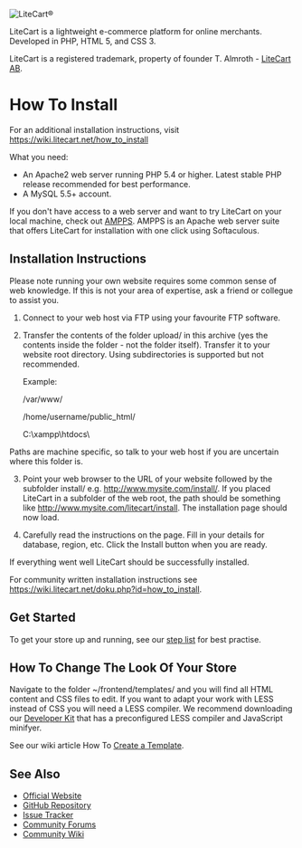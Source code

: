 ![LiteCart®](https://www.litecart.net/images/logotype.svg "LiteCart®")

LiteCart is a lightweight e-commerce platform for online merchants. Developed in PHP, HTML 5, and CSS 3.

LiteCart is a registered trademark, property of founder T. Almroth - [LiteCart AB](http://www.litecart.net/).


# How To Install

For an additional installation instructions, visit https://wiki.litecart.net/how_to_install

What you need:

* An Apache2 web server running PHP 5.4 or higher. Latest stable PHP release recommended for best performance.
* A MySQL 5.5+ account.

If you don't have access to a web server and want to try LiteCart on your local machine, check out [AMPPS](http://www.ampps.com/). AMPPS is an Apache web server suite that offers LiteCart for installation with one click using Softaculous.


## Installation Instructions

Please note running your own website requires some common sense of web knowledge. If this is not your area of expertise, ask a friend or collegue to assist you.

1. Connect to your web host via FTP using your favourite FTP software.

2. Transfer the contents of the folder upload/ in this archive (yes the contents inside the folder - not the folder itself). Transfer it to your website root directory. Using subdirectories is supported but not recommended.

    Example:

    /var/www/

    /home/username/public_html/

    C:\xampp\htdocs\

Paths are machine specific, so talk to your web host if you are uncertain where this folder is.

3. Point your web browser to the URL of your website followed by the subfolder install/ e.g. http://www.mysite.com/install/. If you placed LiteCart in a subfolder of the web root, the path should be something like http://www.mysite.com/litecart/install. The installation page should now load.

4. Carefully read the instructions on the page. Fill in your details for database, region, etc. Click the Install button when you are ready.

If everything went well LiteCart should be successfully installed.

For community written installation instructions see https://wiki.litecart.net/doku.php?id=how_to_install.


## Get Started

To get your store up and running, see our [step list](https://wiki.litecart.net/doku.php?id=get_started) for best practise.


## How To Change The Look Of Your Store

Navigate to the folder ~/frontend/templates/ and you will find all HTML content and CSS files to edit. If you want to adapt your work with LESS instead of CSS you will need a LESS compiler. We recommend downloading our [Developer Kit](https://www.litecart.net/addons/163/developer-kit) that has a preconfigured LESS compiler and JavaScript minifyer.

See our wiki article How To [Create a Template](https://wiki.litecart.net/doku.php?id=how_to_create_a_template).


## See Also

  - [Official Website](http://www.litecart.net)
  - [GitHub Repository](https://github.com/litecart/litecart)
  - [Issue Tracker](https://github.com/litecart/litecart/issues)
  - [Community Forums](http://www.litecart.net/forums/)
  - [Community Wiki](http://wiki.litecart.net/)
